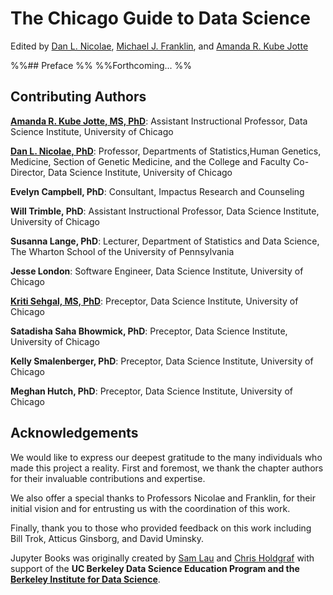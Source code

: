 # The Chicago Guide to Data Science
Edited by [Dan L. Nicolae](https://www.stat.uchicago.edu/~nicolae/), [Michael J. Franklin](https://cs.uchicago.edu/people/michael-franklin/), and [Amanda R. Kube Jotte](https://amandakube.github.io/)

%%## Preface
%%
%%Forthcoming...
%%
## Contributing Authors

[**Amanda R. Kube Jotte, MS, PhD**](https://amandakube.github.io/): Assistant Instructional Professor, Data Science Institute, University of Chicago

[**Dan L. Nicolae, PhD**](https://www.stat.uchicago.edu/~nicolae/): Professor, Departments of Statistics,Human Genetics, Medicine, Section of Genetic Medicine, and the College and Faculty Co-Director, Data Science Institute, University of Chicago

**Evelyn Campbell, PhD**: Consultant, Impactus Research and Counseling

**Will Trimble, PhD**: Assistant Instructional Professor, Data Science Institute, University of Chicago

**Susanna Lange, PhD**: Lecturer, Department of Statistics and Data Science, The Wharton School of the University of Pennsylvania

**Jesse London**: Software Engineer, Data Science Institute, University of Chicago

[**Kriti Sehgal, MS, PhD**](https://kritisehgal01.github.io/): Preceptor, Data Science Institute, University of Chicago

**Satadisha Saha Bhowmick, PhD**: Preceptor, Data Science Institute, University of Chicago

**Kelly Smalenberger, PhD**: Preceptor, Data Science Institute, University of Chicago

**Meghan Hutch, PhD**: Preceptor, Data Science Institute, University of Chicago


## Acknowledgements

We would like to express our deepest gratitude to the many individuals who made this project a reality. First and foremost, we thank the chapter authors for their invaluable contributions and expertise.

We also offer a special thanks to Professors Nicolae and Franklin, for their initial vision and for entrusting us with the coordination of this work. 

Finally, thank you to those who provided feedback on this work including Bill Trok, Atticus Ginsborg, and David Uminsky.

Jupyter Books was originally created by [Sam Lau][sam] and [Chris Holdgraf][chris]
with support of the **UC Berkeley Data Science Education Program and the
[Berkeley Institute for Data Science](https://bids.berkeley.edu/)**.

[sam]: http://www.samlau.me/
[chris]: https://2i2c.org/author/chris-holdgraf/
